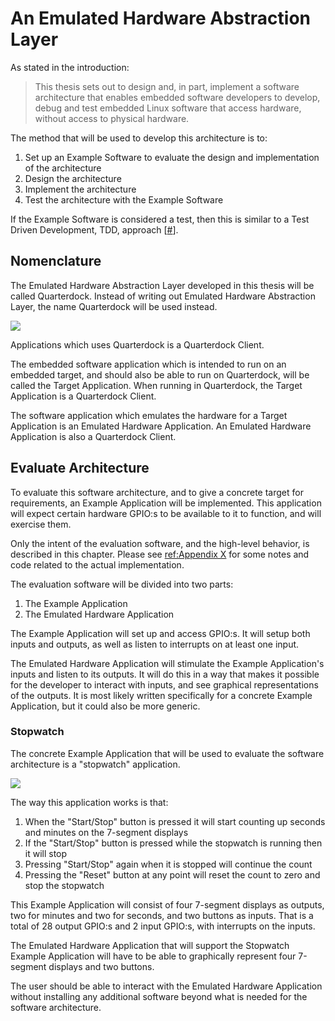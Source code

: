 # An Emulated Hardware Abstraction Layer
As stated in the introduction:

> This thesis sets out to design and, in part, implement a software architecture that enables embedded software developers to develop, debug and test embedded Linux software that access hardware, without access to physical hardware.

The method that will be used to develop this architecture is to:

1. Set up an Example Software to evaluate the design and implementation of the architecture
2. Design the architecture
3. Implement the architecture
4. Test the architecture with the Example Software

If the Example Software is considered a test, then this is similar to a Test Driven Development, TDD, approach [[#](?)].

## Nomenclature
The Emulated Hardware Abstraction Layer developed in this thesis will be called Quarterdock. Instead of writing out Emulated Hardware Abstraction Layer, the name Quarterdock will be used instead.

![](/thesis/report/assets/8_1.png)

Applications which uses Quarterdock is a Quarterdock Client.

The embedded software application which is intended to run on an embedded target, and should also be able to run on Quarterdock, will be called the Target Application. When running in Quarterdock, the Target Application is a Quarterdock Client.

The software application which emulates the hardware for a Target Application is an Emulated Hardware Application. An Emulated Hardware Application is also a Quarterdock Client.

## Evaluate Architecture
To evaluate this software architecture, and to give a concrete target for requirements, an Example Application will be implemented. This application will expect certain hardware GPIO:s to be available to it to function, and will exercise them.

Only the intent of the evaluation software, and the high-level behavior, is described in this chapter. Please see [ref:Appendix X](?) for some notes and code related to the actual implementation.

The evaluation software will be divided into two parts:

1. The Example Application
2. The Emulated Hardware Application

The Example Application will set up and access GPIO:s. It will setup both inputs and outputs, as well as listen to interrupts on at least one input.

The Emulated Hardware Application will stimulate the Example Application's inputs and listen to its outputs. It will do this in a way that makes it possible for the developer to interact with inputs, and see graphical representations of the outputs. It is most likely written specifically for a concrete Example Application, but it could also be more generic.

### Stopwatch
The concrete Example Application that will be used to evaluate the software architecture is a "stopwatch" application.

![](/thesis/report/assets/8_2_1.png)

The way this application works is that:

1. When the "Start/Stop" button is pressed it will start counting up seconds and minutes on the 7-segment displays
2. If the "Start/Stop" button is pressed while the stopwatch is running then it will stop
3. Pressing "Start/Stop" again when it is stopped will continue the count
4. Pressing the "Reset" button at any point will reset the count to zero and stop the stopwatch

This Example Application will consist of four 7-segment displays as outputs, two for minutes and two for seconds, and two buttons as inputs. That is a total of 28 output GPIO:s and 2 input GPIO:s, with interrupts on the inputs.

The Emulated Hardware Application that will support the Stopwatch Example Application will have to be able to graphically represent four 7-segment displays and two buttons.

The user should be able to interact with the Emulated Hardware Application without installing any additional software beyond what is needed for the software architecture.